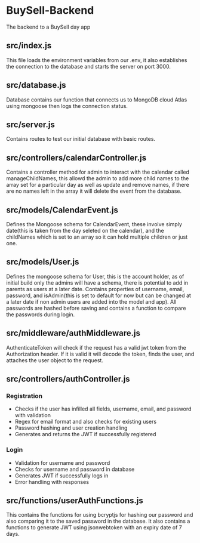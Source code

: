 # BuySell-Backend

The backend to a BuySell day app

## src/index.js

This file loads the environment variables from our .env, it also establishes the connection to the database and starts the server on port 3000.

## src/database.js

Database contains our function that connects us to MongoDB cloud Atlas using mongoose then logs the connection status.

## src/server.js

Contains routes to test our initial database with basic routes.

## src/controllers/calendarController.js

Contains a controller method for admin to interact with the calendar called manageChildNames, this allowd the admin to add more child names to the array set for a particular day as well as update and remove names, if there are no names left in the array it will delete the event from the database.

## src/models/CalendarEvent.js

Defines the Mongoose schema for CalendarEvent, these involve simply date(this is taken from the day seleted on the calendar), and the childNames which is set to an array so it can hold multiple children or just one.

## src/models/User.js

Defines the mongoose schema for User, this is the account holder, as of initial build only the admins will have a schema, there is potential to add in parents as users at a later date. Contains properties of username, email, password, and isAdmin(this is set to default for now but can be changed at a later date if non admin users are added into the model and app). All passwords are hashed before saving and contains a function to compare the passwords during login.

## src/middleware/authMiddleware.js

AuthenticateToken will check if the request has a valid jwt token from the Authorization header. If it is valid it will decode the token, finds the user, and attaches the user object to the request.

## src/controllers/authController.js

### Registration

- Checks if the user has infilled all fields, username, email, and password with validation
- Regex for email format and also checks for existing users
- Password hashing and user creation handling
- Generates and returns the JWT if successfully registered

### Login

- Validation for username and password
- Checks for username and password in database
- Generates JWT if successfully logs in
- Error handling with responses

## src/functions/userAuthFunctions.js

This contains the functions for using bcryptjs for hashing our password and also comparing it to the saved password in the database.
It also contains a functions to generate JWT using jsonwebtoken with an expiry date of 7 days.
